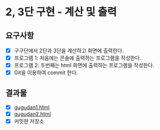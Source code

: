 # 2, 3단 구현 - 계산 및 출력

## 요구사항

- [x] 구구단에서 2단과 3단을 계산하고 화면에 출력한다.
- [x] 프로그램 1: 처음에는 콘솔에 출력하는 프로그램을 작성한다.
- [x] 프로그램 2: 두번째는 html 화면에 출력하는 프로그램을 작성한다.
- [x] Git을 이용하여 commit 한다.

## 결과물

- [x] [gugudan1.html](./01/gugudan1.html)
- [x] [gugudan2.html](./01/gugudan2.html)
- [x] 커밋한 저장소
